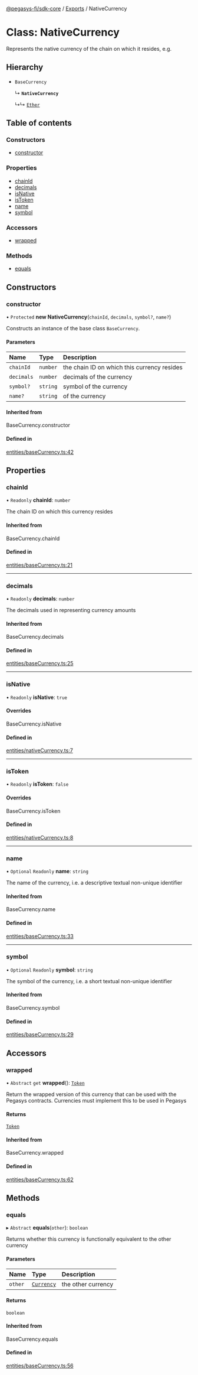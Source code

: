 [@pegasys-fi/sdk-core](../README.md) / [Exports](../modules.md) / NativeCurrency

# Class: NativeCurrency

Represents the native currency of the chain on which it resides, e.g.

## Hierarchy

- `BaseCurrency`

  ↳ **`NativeCurrency`**

  ↳↳ [`Ether`](Ether.md)

## Table of contents

### Constructors

- [constructor](NativeCurrency.md#constructor)

### Properties

- [chainId](NativeCurrency.md#chainid)
- [decimals](NativeCurrency.md#decimals)
- [isNative](NativeCurrency.md#isnative)
- [isToken](NativeCurrency.md#istoken)
- [name](NativeCurrency.md#name)
- [symbol](NativeCurrency.md#symbol)

### Accessors

- [wrapped](NativeCurrency.md#wrapped)

### Methods

- [equals](NativeCurrency.md#equals)

## Constructors

### constructor

• `Protected` **new NativeCurrency**(`chainId`, `decimals`, `symbol?`, `name?`)

Constructs an instance of the base class `BaseCurrency`.

#### Parameters

| Name | Type | Description |
| :------ | :------ | :------ |
| `chainId` | `number` | the chain ID on which this currency resides |
| `decimals` | `number` | decimals of the currency |
| `symbol?` | `string` | symbol of the currency |
| `name?` | `string` | of the currency |

#### Inherited from

BaseCurrency.constructor

#### Defined in

[entities/baseCurrency.ts:42](https://github.com/Pegasys-fi/sdk-core/blob/9997e88/src/entities/baseCurrency.ts#L42)

## Properties

### chainId

• `Readonly` **chainId**: `number`

The chain ID on which this currency resides

#### Inherited from

BaseCurrency.chainId

#### Defined in

[entities/baseCurrency.ts:21](https://github.com/Pegasys-fi/sdk-core/blob/9997e88/src/entities/baseCurrency.ts#L21)

___

### decimals

• `Readonly` **decimals**: `number`

The decimals used in representing currency amounts

#### Inherited from

BaseCurrency.decimals

#### Defined in

[entities/baseCurrency.ts:25](https://github.com/Pegasys-fi/sdk-core/blob/9997e88/src/entities/baseCurrency.ts#L25)

___

### isNative

• `Readonly` **isNative**: ``true``

#### Overrides

BaseCurrency.isNative

#### Defined in

[entities/nativeCurrency.ts:7](https://github.com/Pegasys-fi/sdk-core/blob/9997e88/src/entities/nativeCurrency.ts#L7)

___

### isToken

• `Readonly` **isToken**: ``false``

#### Overrides

BaseCurrency.isToken

#### Defined in

[entities/nativeCurrency.ts:8](https://github.com/Pegasys-fi/sdk-core/blob/9997e88/src/entities/nativeCurrency.ts#L8)

___

### name

• `Optional` `Readonly` **name**: `string`

The name of the currency, i.e. a descriptive textual non-unique identifier

#### Inherited from

BaseCurrency.name

#### Defined in

[entities/baseCurrency.ts:33](https://github.com/Pegasys-fi/sdk-core/blob/9997e88/src/entities/baseCurrency.ts#L33)

___

### symbol

• `Optional` `Readonly` **symbol**: `string`

The symbol of the currency, i.e. a short textual non-unique identifier

#### Inherited from

BaseCurrency.symbol

#### Defined in

[entities/baseCurrency.ts:29](https://github.com/Pegasys-fi/sdk-core/blob/9997e88/src/entities/baseCurrency.ts#L29)

## Accessors

### wrapped

• `Abstract` `get` **wrapped**(): [`Token`](Token.md)

Return the wrapped version of this currency that can be used with the Pegasys contracts. Currencies must
implement this to be used in Pegasys

#### Returns

[`Token`](Token.md)

#### Inherited from

BaseCurrency.wrapped

#### Defined in

[entities/baseCurrency.ts:62](https://github.com/Pegasys-fi/sdk-core/blob/9997e88/src/entities/baseCurrency.ts#L62)

## Methods

### equals

▸ `Abstract` **equals**(`other`): `boolean`

Returns whether this currency is functionally equivalent to the other currency

#### Parameters

| Name | Type | Description |
| :------ | :------ | :------ |
| `other` | [`Currency`](../modules.md#currency) | the other currency |

#### Returns

`boolean`

#### Inherited from

BaseCurrency.equals

#### Defined in

[entities/baseCurrency.ts:56](https://github.com/Pegasys-fi/sdk-core/blob/9997e88/src/entities/baseCurrency.ts#L56)
